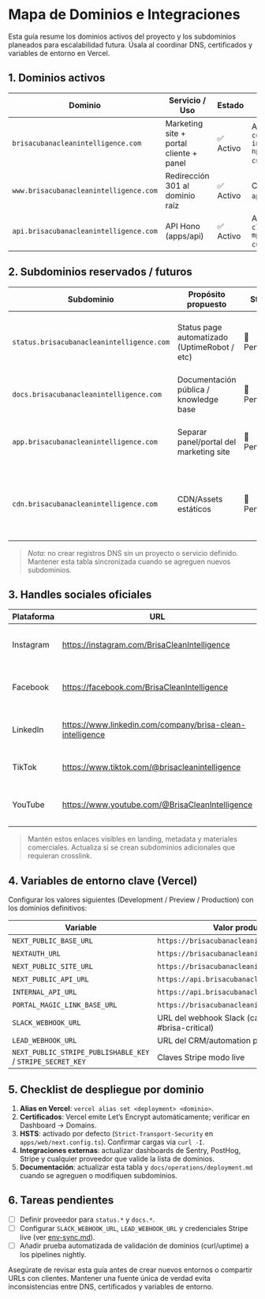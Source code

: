 # Mapa de Dominios e Integraciones

Esta guía resume los dominios activos del proyecto y los subdominios planeados para escalabilidad futura. Úsala al coordinar DNS, certificados y variables de entorno en Vercel.

## 1. Dominios activos

| Dominio                                | Servicio / Uso                          | Estado    | Notas                                                                          |
| -------------------------------------- | --------------------------------------- | --------- | ------------------------------------------------------------------------------ |
| `brisacubanacleanintelligence.com`     | Marketing site + portal cliente + panel | ✅ Activo | Aliased a `brisa-cubana-clean-intelligence-np54jzbn1-brisa-cubana.vercel.app`. |
| `www.brisacubanacleanintelligence.com` | Redirección 301 al dominio raíz         | ✅ Activo | Configurado en `apps/web/vercel.json`.                                         |
| `api.brisacubanacleanintelligence.com` | API Hono (apps/api)                     | ✅ Activo | Alias a `brisa-cubana-clean-intelligence-mpcjiihms-brisa-cubana.vercel.app`.   |

## 2. Subdominios reservados / futuros

| Subdominio                                | Propósito propuesto                          | Status       | Pasos siguientes                                                                    |
| ----------------------------------------- | -------------------------------------------- | ------------ | ----------------------------------------------------------------------------------- |
| `status.brisacubanacleanintelligence.com` | Status page automatizado (UptimeRobot / etc) | 📝 Pendiente | Crear proyecto/servicio y añadir CNAME en Vercel DNS cuando se defina proveedor.    |
| `docs.brisacubanacleanintelligence.com`   | Documentación pública / knowledge base       | 📝 Pendiente | Reservado para futuro despliegue (ej. Nextra, Mintlify).                            |
| `app.brisacubanacleanintelligence.com`    | Separar panel/portal del marketing site      | 📝 Pendiente | Solo necesario si se despliega un frontend dedicado distinto a `apps/web`.          |
| `cdn.brisacubanacleanintelligence.com`    | CDN/Assets estáticos                         | 📝 Pendiente | Evaluar si es necesario cuando se sirvan archivos pesados o integraciones externas. |

> _Nota:_ no crear registros DNS sin un proyecto o servicio definido. Mantener esta tabla sincronizada cuando se agreguen nuevos subdominios.

## 3. Handles sociales oficiales

| Plataforma | URL                                                       | Uso                                         |
| ---------- | --------------------------------------------------------- | ------------------------------------------- |
| Instagram  | https://instagram.com/BrisaCleanIntelligence              | Historias, reels y backstage 24/7.          |
| Facebook   | https://facebook.com/BrisaCleanIntelligence               | Casos completos, reseñas y anuncios.        |
| LinkedIn   | https://www.linkedin.com/company/brisa-clean-intelligence | Insights operativos, alianzas y talento.    |
| TikTok     | https://www.tiktok.com/@brisacleanintelligence            | Timelapses, tips y retos premium.           |
| YouTube    | https://www.youtube.com/@BrisaCleanIntelligence           | Recorridos, testimonios extendidos y guías. |

> Mantén estos enlaces visibles en landing, metadata y materiales comerciales. Actualiza si se crean subdominios adicionales que requieran crosslink.

## 4. Variables de entorno clave (Vercel)

Configurar los valores siguientes (Development / Preview / Production) con los dominios definitivos:

| Variable                                                   | Valor producción                                              | Paquete(s) |
| ---------------------------------------------------------- | ------------------------------------------------------------- | ---------- |
| `NEXT_PUBLIC_BASE_URL`                                     | `https://brisacubanacleanintelligence.com`                    | web        |
| `NEXTAUTH_URL`                                             | `https://brisacubanacleanintelligence.com`                    | web        |
| `NEXT_PUBLIC_SITE_URL`                                     | `https://brisacubanacleanintelligence.com`                    | web        |
| `NEXT_PUBLIC_API_URL`                                      | `https://api.brisacubanacleanintelligence.com`                | web        |
| `INTERNAL_API_URL`                                         | `https://api.brisacubanacleanintelligence.com`                | web        |
| `PORTAL_MAGIC_LINK_BASE_URL`                               | `https://brisacubanacleanintelligence.com`                    | api        |
| `SLACK_WEBHOOK_URL`                                        | URL del webhook Slack (canal #brisa-alerts / #brisa-critical) | web, api   |
| `LEAD_WEBHOOK_URL`                                         | URL del CRM/automation para leads                             | web        |
| `NEXT_PUBLIC_STRIPE_PUBLISHABLE_KEY` / `STRIPE_SECRET_KEY` | Claves Stripe modo live                                       | web, api   |

## 5. Checklist de despliegue por dominio

1. **Alias en Vercel**: `vercel alias set <deployment> <dominio>`.
2. **Certificados**: Vercel emite Let’s Encrypt automáticamente; verificar en Dashboard → Domains.
3. **HSTS**: activado por defecto (`Strict-Transport-Security` en `apps/web/next.config.ts`). Confirmar cargas via `curl -I`.
4. **Integraciones externas**: actualizar dashboards de Sentry, PostHog, Stripe y cualquier proveedor que valide la lista de dominios.
5. **Documentación**: actualizar esta tabla y `docs/operations/deployment.md` cuando se agreguen o modifiquen subdominios.

## 6. Tareas pendientes

- [ ] Definir proveedor para `status.*` y `docs.*`.
- [ ] Configurar `SLACK_WEBHOOK_URL`, `LEAD_WEBHOOK_URL` y credenciales Stripe live (ver [env-sync.md](env-sync.md)).
- [ ] Añadir prueba automatizada de validación de dominios (curl/uptime) a los pipelines nightly.

Asegúrate de revisar esta guía antes de crear nuevos entornos o compartir URLs con clientes. Mantener una fuente única de verdad evita inconsistencias entre DNS, certificados y variables de entorno.
